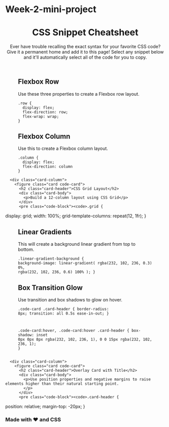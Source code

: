 # Week-2-mini-project
<!DOCTYPE html>
<html lang="en">

<head>
  <meta charset="UTF-8">
  <meta name="viewport" content="width=device-width, initial-scale=1.0">
  <title>CSS Snippet Cheatsheet</title>
  <link rel="stylesheet" href="assets/css/reset.css" />
  <link rel="stylesheet" href="./assets/css/style.css" />
</head>

<body>


  <header>
    <h1 class="page-title">
      CSS Snippet Cheatsheet
    </h1>
    <p>
      Ever have trouble recalling the exact syntax for your favorite CSS code? Give it a permanent home and add it to
      this page! Select any snippet below and it'll automatically select all of the code for you to copy.
    </p>
  </header>

  <main>
    <section class="row justify-center">
      <div class="card-column">
        <figure class="card code-card">
          <h2 class="card-header">Flexbox Row</h2>
          <div class="card-body">
            <p>Use these three properties to create a Flexbox row layout.</p>
          </div>
          <!-- with the <pre> element, it counts all spaces literally, so proper code indentation cannot be applied in this case -->
          <pre class="code-block"><code>.row {
  display: flex;
  flex-direction: row;
  flex-wrap: wrap;
}</code></pre>
        </figure>
      </div>
      <div class="card-column">
        <figure class="card code-card">
          <h2 class="card-header">Flexbox Column</h2>
          <div class="card-body">
            <p>Use this to create a Flexbox column layout.</p>
          </div>
          <pre class="code-block"><code>.column {
  display: flex;
  flex-direction: column
}</code></pre>
        </figure>
      </div>

      <div class="card-column">
        <figure class="card code-card">
          <h2 class="card-header">CSS Grid Layout</h2>
          <div class="card-body">
            <p>Build a 12-column layout using CSS Grid</p>
          </div>
          <pre class="code-block"><code>.grid {
  display: grid;
  width: 100%;
  grid-template-columns: repeat(12, 1fr);
}</code></pre>
        </figure>
      </div>
      <div class="card-column">
        <figure class="card code-card">
          <h2 class="card-header">Linear Gradients</h2>
          <div class="card-body">
            <p>This will create a background linear gradient from top to bottom.</p>
          </div>
          <pre class="code-block"><code>.linear-gradient-background {
  background-image: linear-gradient(
    rgba(232, 102, 236, 0.3) 0%,
    rgba(232, 102, 236, 0.6) 100%
  );
}</code></pre>
        </figure>
      </div>
      <div class="card-column">
        <figure class="card code-card">
          <h2 class="card-header">Box Transition Glow</h2>
          <div class="card-body">
            <p>Use transition and box shadows to glow on hover.</p>
          </div>
          <pre class="code-block"><code>.code-card .card-header {
  border-radius: 8px;
  transition: all 0.5s ease-in-out;
}

.code-card:hover,
.code-card:hover .card-header {
  box-shadow: inset 0px 0px 8px rgba(232, 102, 236, 1), 0 0 15px rgba(232, 102, 236, 1);
}</code></pre>
        </figure>
      </div>

      <div class="card-column">
        <figure class="card code-card">
          <h2 class="card-header">Overlay Card with Title</h2>
          <div class="card-body">
            <p>Use position properties and negative margins to raise elements higher than their natural starting point.
            </p>
          </div>
          <pre class="code-block"><code>.card-header {
  position: relative;
  margin-top: -20px;
}</code></pre>
        </figure>
      </div>
    </section>
  </main>

  <footer>
    <h3>Made with <span role="img" aria-label="heart">❤️</span> and CSS</h3>
  </footer>

</body>

</html>
